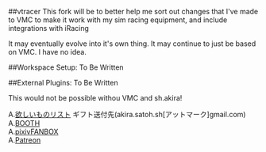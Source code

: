 ##vtracer
This fork will be to better help me sort out changes that I've made to VMC to make it work with my sim racing equipment, and include integrations with iRacing

It may eventually evolve into it's own thing. It may continue to just be based on VMC. I have no idea.

##Workspace Setup:
To Be Written

##External Plugins:
To Be Written

This would not be possible withou VMC and sh.akira!

A.[欲しいものリスト](https://t.co/KPJRzn6sVR) ギフト送付先(akira.satoh.sh[アットマーク]gmail.com)  
A.[BOOTH](https://sh-akira.booth.pm/items/999760)  
A.[pixivFANBOX](https://www.pixiv.net/fanbox/creator/10267568)  
A.[Patreon](https://www.patreon.com/sh_akira)  
